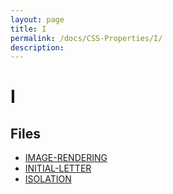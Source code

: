 ```yaml
---
layout: page
title: I
permalink: /docs/CSS-Properties/I/
description: 
---
```


# I



## Files
* [IMAGE-RENDERING](/compare.html2pdf.tools/docs/CSS-Properties/I/image-rendering)
* [INITIAL-LETTER](/compare.html2pdf.tools/docs/CSS-Properties/I/initial-letter)
* [ISOLATION](/compare.html2pdf.tools/docs/CSS-Properties/I/isolation)

